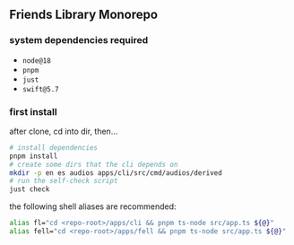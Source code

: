 ## Friends Library Monorepo

### system dependencies required

- `node@18`
- `pnpm`
- `just`
- `swift@5.7`

### first install

after clone, cd into dir, then...

```bash
# install dependencies
pnpm install
# create some dirs that the cli depends on
mkdir -p en es audios apps/cli/src/cmd/audios/derived
# run the self-check script
just check
```

the following shell aliases are recommended:

```bash
alias fl="cd <repo-root>/apps/cli && pnpm ts-node src/app.ts ${@}"
alias fell="cd <repo-root>/apps/fell && pnpm ts-node src/app.ts ${@}"
```
